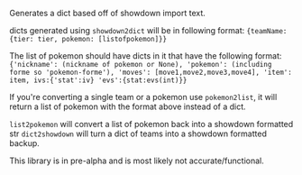 Generates a dict based off of showdown import text.

dicts generated using `showdown2dict` will be in following format:
`{teamName: {tier: tier, pokemon: [listofpokemon]}}`

The list of pokemon should have dicts in it that have the following format:
`{'nickname': (nickname of pokemon or None), 'pokemon': (including forme so 'pokemon-forme'), 'moves': [move1,move2,move3,move4], 'item': item, ivs:{'stat':iv} 'evs':{stat:evs(int)}}`

If you're converting a single team or a pokemon use `pokemon2list`, it will return a list of pokemon with the format above instead of a dict.

`list2pokemon` will convert a list of pokemon back into a showdown formatted str `dict2showdown` will turn a dict of teams into a showdown formatted backup.

This library is in pre-alpha and is most likely not accurate/functional.
